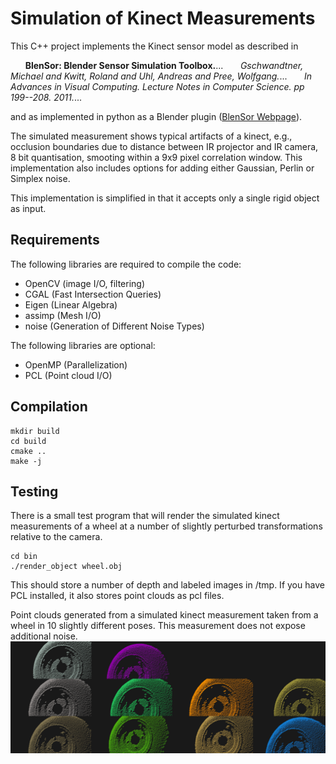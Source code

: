 Simulation of Kinect Measurements
=============

This C++ project implements the Kinect sensor model as described in 

&nbsp;&nbsp;&nbsp;&nbsp;&nbsp;&nbsp;**BlenSor: Blender Sensor Simulation Toolbox.**...
&nbsp;&nbsp;&nbsp;&nbsp;&nbsp;&nbsp;*Gschwandtner, Michael and Kwitt, Roland and Uhl, Andreas and Pree, Wolfgang.*...
&nbsp;&nbsp;&nbsp;&nbsp;&nbsp;&nbsp;*In Advances in Visual Computing. Lecture Notes in Computer Science. pp 199--208. 2011.*...

and as implemented in python as a Blender plugin ([BlenSor Webpage](http://www.blensor.org)).

The simulated measurement shows typical artifacts of a kinect, e.g., occlusion boundaries due to distance between IR projector and IR camera, 8 bit quantisation, smooting within a 9x9 pixel correlation window. This implementation also includes options for adding either Gaussian, Perlin or Simplex noise.

This implementation is simplified in that it accepts only a single rigid object as input.

Requirements
----------
The following libraries are required to compile the code:

* OpenCV (image I/O, filtering)
* CGAL (Fast Intersection Queries)
* Eigen (Linear Algebra)
* assimp (Mesh I/O)
* noise (Generation of Different Noise Types)

The following libraries are optional:

* OpenMP (Parallelization)
* PCL (Point cloud  I/O)

Compilation
------------
```
mkdir build
cd build
cmake ..
make -j
```

Testing
------------
There is a small test program that will render the simulated kinect measurements of a wheel at a number of slightly perturbed transformations relative to the camera.

```
cd bin
./render_object wheel.obj
```

This should store a number of depth and labeled images in /tmp. If you have PCL installed, it also stores point clouds as pcl files.

Point clouds generated from a simulated kinect measurement taken from a wheel in 10 slightly different poses. This measurement does not expose additional noise.
![](data/Wheels.png?raw=true)
